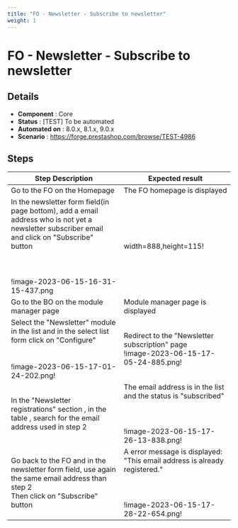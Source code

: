 ```yaml
---
title: "FO - Newsletter - Subscribe to newsletter"
weight: 1
---
```


# FO - Newsletter - Subscribe to newsletter
## Details
* **Component** : Core
* **Status** : [TEST] To be automated
* **Automated on** : 8.0.x, 8.1.x, 9.0.x
* **Scenario** : https://forge.prestashop.com/browse/TEST-4986

## Steps
| Step Description | Expected result |
| ----- | ----- |
| Go to the FO on the Homepage | The FO homepage is displayed |
| In the newsletter form field(in page bottom), add a email address who is not yet a newsletter subscriber email and click on "Subscribe" button<br><br> <br><br>!image-2023-06-15-16-31-15-437.png|width=888,height=115! | A confirmation message is displayed <br><br><br><br> <br><br>!image-2023-06-15-16-51-18-222.png! |
| Go to the BO on the module manager page | Module manager page is displayed |
| Select the "Newsletter" module in the list and in the select list form click on "Configure"<br><br><br>!image-2023-06-15-17-01-24-202.png! | Redirect to the "Newsletter subscription" page<br>!image-2023-06-15-17-05-24-885.png! |
| In the "Newsletter registrations" section , in the table , search for the email address used in step 2 | The email address is in the list and the status is "subscribed"<br><br><br><br>!image-2023-06-15-17-26-13-838.png! |
| Go back to the FO and in the newsletter form field, use again the same email address than step 2<br>Then click on "Subscribe" button | A error message is displayed:  "This email address is already registered."<br><br><br><br>!image-2023-06-15-17-28-22-654.png! |
